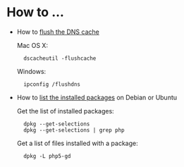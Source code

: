 # How to … #

* How to [flush the DNS cache](http://www.tech-faq.com/how-to-flush-dns.html)

  Mac OS X:

        dscacheutil -flushcache

  Windows:

        ipconfig /flushdns

* How to [list the installed packages](http://www.howtogeek.com/howto/linux/show-the-list-of-installed-packages-on-ubuntu-or-debian/) on Debian or Ubuntu

  Get the list of installed packages:

        dpkg --get-selections
        dpkg --get-selections | grep php

  Get a list of files installed with a package:

        dpkg -L php5-gd
